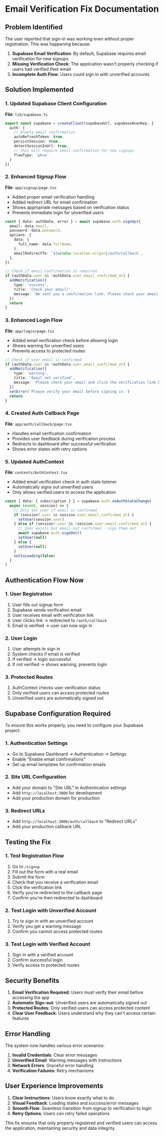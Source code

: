 # Email Verification Fix Documentation

## Problem Identified

The user reported that sign-in was working even without proper registration. This was happening because:

1. **Supabase Email Verification**: By default, Supabase requires email verification for new signups
2. **Missing Verification Check**: The application wasn't properly checking if users had verified their email
3. **Incomplete Auth Flow**: Users could sign in with unverified accounts

## Solution Implemented

### 1. Updated Supabase Client Configuration

**File**: `lib/supabase.ts`

```typescript
export const supabase = createClient(supabaseUrl, supabaseAnonKey, {
  auth: {
    // Enable email confirmation
    autoRefreshToken: true,
    persistSession: true,
    detectSessionInUrl: true,
    // This will require email confirmation for new signups
    flowType: 'pkce'
  }
})
```

### 2. Enhanced Signup Flow

**File**: `app/signup/page.tsx`

- Added proper email verification handling
- Added redirect URL for email confirmation
- Shows appropriate messages based on verification status
- Prevents immediate login for unverified users

```typescript
const { data: authData, error } = await supabase.auth.signUp({
  email: data.email,
  password: data.password,
  options: {
    data: {
      full_name: data.fullName,
    },
    emailRedirectTo: `${window.location.origin}/auth/callback`,
  },
})

// Check if email confirmation is required
if (authData.user && !authData.user.email_confirmed_at) {
  addNotification({
    type: 'success',
    title: 'Check your email!',
    message: 'We sent you a confirmation link. Please check your email and click the link to verify your account.',
  })
  return
}
```

### 3. Enhanced Login Flow

**File**: `app/login/page.tsx`

- Added email verification check before allowing login
- Shows warning for unverified users
- Prevents access to protected routes

```typescript
// Check if user email is confirmed
if (authData.user && !authData.user.email_confirmed_at) {
  addNotification({
    type: 'warning',
    title: 'Email not verified',
    message: 'Please check your email and click the verification link before signing in.',
  })
  setError('Please verify your email before signing in.')
  return
}
```

### 4. Created Auth Callback Page

**File**: `app/auth/callback/page.tsx`

- Handles email verification confirmation
- Provides user feedback during verification process
- Redirects to dashboard after successful verification
- Shows error states with retry options

### 5. Updated AuthContext

**File**: `contexts/AuthContext.tsx`

- Added email verification check in auth state listener
- Automatically signs out unverified users
- Only allows verified users to access the application

```typescript
const { data: { subscription } } = supabase.auth.onAuthStateChange(
  async (event, session) => {
    // Only set user if email is confirmed
    if (session?.user && session.user.email_confirmed_at) {
      setUser(session.user)
    } else if (session?.user && !session.user.email_confirmed_at) {
      // User exists but email not confirmed - sign them out
      await supabase.auth.signOut()
      setUser(null)
    } else {
      setUser(null)
    }
    setIsLoading(false)
  }
)
```

## Authentication Flow Now

### 1. User Registration
1. User fills out signup form
2. Supabase sends verification email
3. User receives email with verification link
4. User clicks link → redirected to `/auth/callback`
5. Email is verified → user can now sign in

### 2. User Login
1. User attempts to sign in
2. System checks if email is verified
3. If verified → login successful
4. If not verified → shows warning, prevents login

### 3. Protected Routes
1. AuthContext checks user verification status
2. Only verified users can access protected routes
3. Unverified users are automatically signed out

## Supabase Configuration Required

To ensure this works properly, you need to configure your Supabase project:

### 1. Authentication Settings
- Go to Supabase Dashboard → Authentication → Settings
- Enable "Enable email confirmations"
- Set up email templates for confirmation emails

### 2. Site URL Configuration
- Add your domain to "Site URL" in Authentication settings
- Add `http://localhost:3000` for development
- Add your production domain for production

### 3. Redirect URLs
- Add `http://localhost:3000/auth/callback` to "Redirect URLs"
- Add your production callback URL

## Testing the Fix

### 1. Test Registration Flow
1. Go to `/signup`
2. Fill out the form with a real email
3. Submit the form
4. Check that you receive a verification email
5. Click the verification link
6. Verify you're redirected to the callback page
7. Confirm you're then redirected to dashboard

### 2. Test Login with Unverified Account
1. Try to sign in with an unverified account
2. Verify you get a warning message
3. Confirm you cannot access protected routes

### 3. Test Login with Verified Account
1. Sign in with a verified account
2. Confirm successful login
3. Verify access to protected routes

## Security Benefits

1. **Email Verification Required**: Users must verify their email before accessing the app
2. **Automatic Sign-out**: Unverified users are automatically signed out
3. **Protected Routes**: Only verified users can access protected content
4. **Clear User Feedback**: Users understand why they can't access certain features

## Error Handling

The system now handles various error scenarios:

1. **Invalid Credentials**: Clear error messages
2. **Unverified Email**: Warning messages with instructions
3. **Network Errors**: Graceful error handling
4. **Verification Failures**: Retry mechanisms

## User Experience Improvements

1. **Clear Instructions**: Users know exactly what to do
2. **Visual Feedback**: Loading states and success/error messages
3. **Smooth Flow**: Seamless transition from signup to verification to login
4. **Retry Options**: Users can retry failed operations

This fix ensures that only properly registered and verified users can access the application, maintaining security and data integrity.
